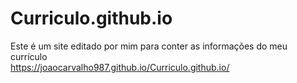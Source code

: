 # Curriculo.github.io
Este é um site editado por mim para conter as informações do meu currículo <br>
https://joaocarvalho987.github.io/Curriculo.github.io/
